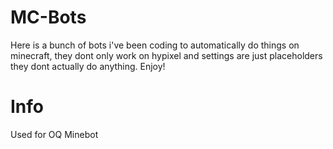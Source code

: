 # MC-Bots

Here is a bunch of bots i've been coding to automatically do things on minecraft, they dont only work on hypixel and settings are just placeholders they dont actually do anything. Enjoy!


# Info


Used for OQ Minebot
